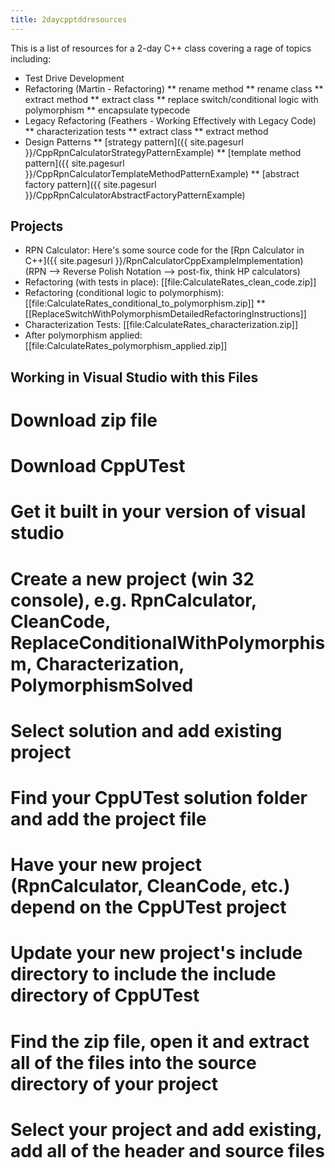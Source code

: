 ```yaml
---
title: 2daycpptddresources
---
```

This is a list of resources for a 2-day C++ class covering a rage of topics including:
* Test Drive Development
* Refactoring (Martin - Refactoring)
** rename method
** rename class
** extract method
** extract class
** replace switch/conditional logic with polymorphism
** encapsulate typecode
* Legacy Refactoring (Feathers - Working Effectively with Legacy Code)
** characterization tests
** extract class
** extract method
* Design Patterns
** [strategy pattern]({{ site.pagesurl }}/CppRpnCalculatorStrategyPatternExample)
** [template method pattern]({{ site.pagesurl }}/CppRpnCalculatorTemplateMethodPatternExample)
** [abstract factory pattern]({{ site.pagesurl }}/CppRpnCalculatorAbstractFactoryPatternExample)

## Projects
* RPN Calculator: Here's some source code for the [Rpn Calculator in C++]({{ site.pagesurl }}/RpnCalculatorCppExampleImplementation) (RPN --> Reverse Polish Notation --> post-fix, think HP calculators)
* Refactoring (with tests in place): [[file:CalculateRates_clean_code.zip]]
* Refactoring (conditional logic to polymorphism): [[file:CalculateRates_conditional_to_polymorphism.zip]]
** [[ReplaceSwitchWithPolymorphismDetailedRefactoringInstructions]]
* Characterization Tests: [[file:CalculateRates_characterization.zip]]
* After polymorphism applied: [[file:CalculateRates_polymorphism_applied.zip]]

## Working in Visual Studio with this Files
# Download zip file
# Download CppUTest
# Get it built in your version of visual studio
# Create a new project (win 32 console), e.g. RpnCalculator, CleanCode, ReplaceConditionalWithPolymorphism, Characterization, PolymorphismSolved
# Select solution and add existing project
# Find your CppUTest solution folder and add the project file
# Have your new project (RpnCalculator, CleanCode, etc.) depend on the CppUTest project
# Update your new project's include directory to include the include directory of CppUTest
# Find the zip file, open it and extract all of the files into the source directory of your project
# Select your project and add existing, add all of the header and source files

 
